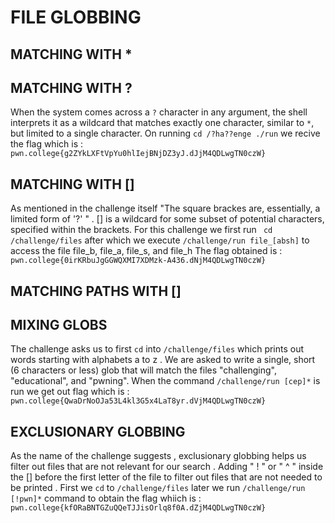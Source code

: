# FILE GLOBBING

## MATCHING WITH *

## MATCHING WITH ?

When the system comes across a `?` character in any argument, the shell interprets it as a wildcard that matches exactly one character, similar to `*`, but limited to a single character.
On running `cd /?ha??enge ./run` we recive the flag which is : `pwn.college{g2ZYkLXFtVpYu0hlIejBNjDZ3yJ.dJjM4QDLwgTN0czW}`

## MATCHING WITH []

As mentioned in the challenge itself "The square brackes are, essentially, a limited form of '?' " . [] is a wildcard for some subset of potential characters, specified within the brackets. For this challenge we first run ` cd /challenge/files` after which
we execute ` /challenge/run file_[absh] ` to access the file file_b, file_a, file_s, and file_h 
The flag obtained is : `pwn.college{0irKRbuJgGGWQXMI7XDMzk-A436.dNjM4QDLwgTN0czW}`

## MATCHING PATHS WITH []

## MIXING GLOBS

The challenge asks us to first `cd` into `/challenge/files` which prints out words starting with alphabets a to z . 
We are asked to write a single, short (6 characters or less) glob that will match the files "challenging", "educational", and "pwning". 
When the command `/challenge/run [cep]*` is run we get out flag which is : `pwn.college{QwaDrNoOJa53L4kl3G5x4LaT8yr.dVjM4QDLwgTN0czW}`

## EXCLUSIONARY GLOBBING

As the name of the challenge suggests , exclusionary globbing helps us filter out files that are not relevant for our search . 
Adding " ! " or " ^ " inside the [] before the first letter of the file to filter out files that are not needed to be printed . 
First we `cd` to `/challenge/files` later we run `/challenge/run [!pwn]*` command to obtain the flag whiich is : 
`pwn.college{kfORaBNTGZuQQeTJJisOrlq8f0A.dZjM4QDLwgTN0czW}`




